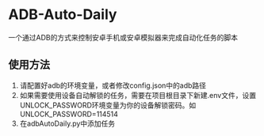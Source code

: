 # ADB-Auto-Daily

一个通过ADB的方式来控制安卓手机或安卓模拟器来完成自动化任务的脚本

## 使用方法
1. 请配置好adb的环境变量，或者修改config.json中的adb路径
2. 如果需要使用设备自动解锁的任务，需要在项目根目录下新建.env文件，设置UNLOCK_PASSWORD环境变量为你的设备解锁密码。如UNLOCK_PASSWORD=114514
3. 在adbAutoDaily.py中添加任务